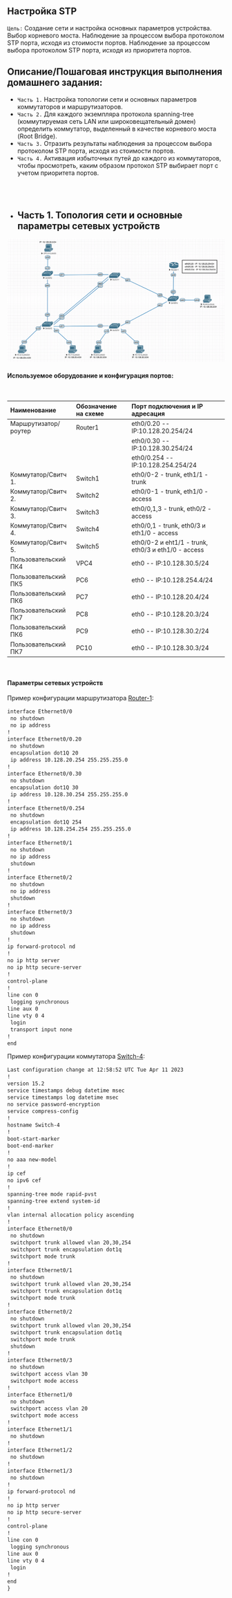 
## Настройка STP

`Цель:`
Создание сети и настройка основных параметров устройства.
Выбор корневого моста.
Наблюдение за процессом выбора протоколом STP порта, исходя из стоимости портов.
Наблюдение за процессом выбора протоколом STP порта, исходя из приоритета портов.

## Описание/Пошаговая инструкция выполнения домашнего задания:

- `Часть 1.` Настройка топологии сети и основных параметров коммутаторов и маршрутизаторов.
- `Часть 2.` Для каждого экземпляра протокола spanning-tree (коммутируемая сеть LAN или широковещательный домен) определить коммутатор, выделенный в качестве корневого моста (Root Bridge).
- `Часть 3.` Отразить результаты наблюдения за процессом выбора протоколом STP порта, исходя из стоимости портов.
- `Часть 4.` Активация избыточных путей до каждого из коммутаторов, чтобы просмотреть, каким образом протокол STP выбирает порт с учетом приоритета портов.

<br><br>
- ## Часть 1. Топология сети и основные параметры сетевых устройств

![](https://github.com/Samurai1135/otus-network-engeneer/blob/e9c80de0cbc62366fff3cf5a6a07605fa480f33a/Lab-02/NetworkScheme/Topology.png)
<br>

#### Используемое оборудование и конфигурация портов:
<br>

| Наименование       | Обозначение на схеме |  Порт подключения и    IP адресация |
| :----------------- | :------------------- | :---------------------------------- |
|Маршрутизатор/роутер| Router1              |  eth0/0.20 -- IP:10.128.20.254/24  |  
|                    |                      |  eth0/0.30 --  IP:10.128.30.254/24 |
|                    |                      |  eth0/0.254 --  IP:10.128.254.254/24 |
|Коммутатор/Свитч 1. | Switch1              |  eth0/0-2 - trunk, eth1/1 - trunk  |
|Коммутатор/Свитч 2. | Switch2              |  eth0/0-1 - trunk, eth1/0 - access|
|Коммутатор/Свитч 3. | Switch3              |  eth0/0,1,3 - trunk, eth0/2 - access  |
|Коммутатор/Свитч 4. | Switch4              |  eth0/0,1 - trunk, eth0/3 и eth1/0 - access|
|Коммутатор/Свитч 5. | Switch5              |  eth0/0-2 и eht1/1 - trunk, eth0/3 и eth1/0 - access  |
|Пользовательский ПК4| VPC4                 |  eth0 -- IP:10.128.30.5/24         |
|Пользовательский ПК5| PC6                 |  eth0 -- IP:10.128.254.4/24         |
|Пользовательский ПК6| PC7                 |  eth0 -- IP:10.128.20.4/24         | 
|Пользовательский ПК7| PC8                 |  eth0 -- IP:10.128.20.3/24         |
|Пользовательский ПК6| PC9                 |  eth0 -- IP:10.128.30.2/24         | 
|Пользовательский ПК7| PC10                 |  eth0 -- IP:10.128.30.3/24         |

<br>

#### Параметры сетевых устройств 
Пример конфигурации маршрутизатора [Router-1](https://github.com/Samurai1135/otus-network-engeneer/blob/4e1c5e6eeeb28e85e584e8798aa26700819cb008/Lab-02/Configs/Router-1):
~~~
interface Ethernet0/0
 no shutdown
 no ip address
!
interface Ethernet0/0.20
 no shutdown
 encapsulation dot1Q 20
 ip address 10.128.20.254 255.255.255.0
!
interface Ethernet0/0.30
 no shutdown
 encapsulation dot1Q 30
 ip address 10.128.30.254 255.255.255.0
!
interface Ethernet0/0.254
 no shutdown
 encapsulation dot1Q 254
 ip address 10.128.254.254 255.255.255.0
!
interface Ethernet0/1
 no shutdown
 no ip address
 shutdown
!
interface Ethernet0/2
 no shutdown
 no ip address
 shutdown
!
interface Ethernet0/3
 no shutdown
 no ip address
 shutdown
!
ip forward-protocol nd
!
no ip http server
no ip http secure-server
!
control-plane
!
line con 0
 logging synchronous
line aux 0
line vty 0 4
 login
 transport input none
!
end
~~~

Пример конфигурации коммутатора [Switch-4](https://github.com/Samurai1135/otus-network-engeneer/blob/5e792fcf66594cdf07a56e5f768891060c2ee396/Lab-02/Configs/SW4):

~~~
Last configuration change at 12:58:52 UTC Tue Apr 11 2023
!
version 15.2
service timestamps debug datetime msec
service timestamps log datetime msec
no service password-encryption
service compress-config
!
hostname Switch-4
!
boot-start-marker
boot-end-marker
!
no aaa new-model
!
ip cef
no ipv6 cef
!
spanning-tree mode rapid-pvst
spanning-tree extend system-id
!
vlan internal allocation policy ascending
!
interface Ethernet0/0
 no shutdown
 switchport trunk allowed vlan 20,30,254
 switchport trunk encapsulation dot1q
 switchport mode trunk
!
interface Ethernet0/1
 no shutdown
 switchport trunk allowed vlan 20,30,254
 switchport trunk encapsulation dot1q
 switchport mode trunk
!
interface Ethernet0/2
 no shutdown
 switchport trunk allowed vlan 20,30,254
 switchport trunk encapsulation dot1q
 switchport mode trunk
 shutdown
!
interface Ethernet0/3
 no shutdown
 switchport access vlan 30
 switchport mode access
!
interface Ethernet1/0
 no shutdown
 switchport access vlan 20
 switchport mode access
!
interface Ethernet1/1
 no shutdown
!
interface Ethernet1/2
 no shutdown
!
interface Ethernet1/3
 no shutdown
!
ip forward-protocol nd
!
no ip http server
no ip http secure-server
!
control-plane
!
line con 0
 logging synchronous
line aux 0
line vty 0 4
 login
!
end
}
~~~
